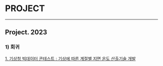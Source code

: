 # PROJECT
---
## **Project. 2023**

### 1) 회귀
[1. 기상청 빅데이터 콘테스트 : 기상에 따른 계절별 지면 온도 산출기술 개발](https://github.com/ekqlsrla/PROJECT/blob/315b73afa753ff8100e5d1c5f1e76b608189b9b0/%ED%95%99%EB%B6%80/%EA%B8%B0%EC%83%81%EC%B2%AD_%EC%B5%9C%EC%A2%85%EC%BD%94%EB%93%9C.ipynb)
   


